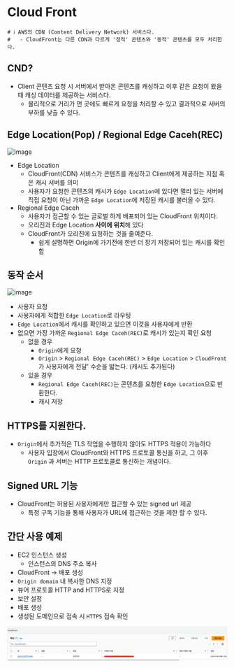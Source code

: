 # Cloud Front
```properties
# ℹ️ AWS의 CDN (Content Delivery Network) 서비스다.
#   - CloudFront는 다른 CDN과 다르게 '정적' 콘텐츠와 '동적' 콘텐츠를 모두 처리한다.
```
## CND?
- Client 콘텐츠 요청 시 서버에서 받아온 콘텐츠를 캐싱하고 이후 같은 요청이 왔을 때 캐싱 데이터를 제공하는 서비스다.
  - 물리적으로 거리가 먼 곳에도 빠르게 요청을 처리할 수 있고 결과적으로 서버의 부하를 낮출 수 있다. 

## Edge Location(Pop) / Regional Edge Caceh(REC)

![image](https://github.com/user-attachments/assets/703d91a5-3c51-4166-8574-4c20f39add27)

- Edge Location
  - CloudFront(CDN) 서비스가 콘텐츠를 캐싱하고 Client에게 제공하는 지점 혹은 캐시 서버를 의미
  - 사용자가 요청한 콘텐츠의 캐시가 `Edge Location`에 있다면 멀리 있는 서버에 직접 요청이 아닌 가까운 `Edge Location`에 저장된 캐시를 불러올 수 있다.
- Regional Edge Caceh
  - 사용자가 접근할 수 있는 글로벌 하게 배포되어 있는 CloudFront 위치이다.
  - 오리진과 Edge Location **사이에 위치**해 있다
  - CloudFront가 오리진에 요청하는 것을 줄여준다.
    - 쉽게 설명하면  Origin에 가기전에 한번 더 장기 저장되어 있는 캐시를 확인함  


## 동작 순서

![image](https://github.com/user-attachments/assets/a75452d7-657a-4fbf-bba0-f905eb10f25f)


- 사용자 요청
- 사용자에게 적합한 `Edge Location`로 라우팅
- `Edge Location`에서 캐시를 확인하고 있으면 이것을 사용자에게 반환
- 없으면 가장 가까운 `Regional Edge Caceh(REC)`로 캐시가 있는지 확인 요청
  - 없을 경우
    - `Origin`에게 요청
    - `Origin` > `Regional Edge Caceh(REC)` > `Edge Location` > `CloudFront`가 사용자에게 전달' 수순을 밟는다. (캐시도 추가된다)
  - 있을 경우
    - `Regional Edge Caceh(REC)`는 콘텐츠를 요청한 `Edge Location`으로 반환한다.
    - 캐시 저장

## HTTPS를 지원한다.
- `Origin`에서 추가적은 TLS 작업을 수행하지 않아도 HTTPS 적용이 가능하다 
  - 사용자 입장에서 CloudFront와 HTTPS 프로토콜 통신을 하고, 그 이후 `Origin` 과 서버는 HTTP 프로토콜로 통신하는 개념이다.

## Signed URL 기능
- CloudFront는 허용된 사용자에게만 접근할 수 있는 signed url 제공
  - 특정 구독 기능을 통해 사용자가 URL에 접근하는 것을 제한 할 수 있다.


## 간단 사용 예제
- EC2 인스턴스 생성
  - 인스턴스의 DNS 주소 복사
- CloudFront -> 배포 생성
- `Origin domain` 내 복사한 DNS 지정
- 뷰어 프로토콜 HTTP and HTTPS로 지정 
- 보안 설정
- 배포 생성
- 생성된 도메인으로 접속 시 `HTTPS` 접속 확인


![img.png](img.png)